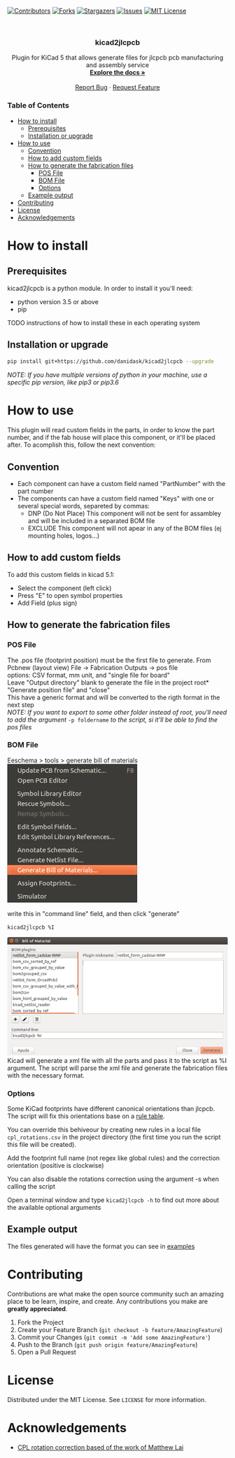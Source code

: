 <!--
*** Template from https://github.com/othneildrew/Best-README-Template
*** markdown refecence https://www.markdownguide.org/basic-syntax/#reference-style-links
-->


[![Contributors][contributors-shield]][contributors-url]
[![Forks][forks-shield]][forks-url]
[![Stargazers][stars-shield]][stars-url]
[![Issues][issues-shield]][issues-url]
[![MIT License][license-shield]][license-url]


<br />
<p align="center">
  <h3 align="center">kicad2jlcpcb</h3>
  <p align="center">
    Plugin for KiCad 5 that allows generate files for jlcpcb pcb manufacturing and assembly service
    <br />
    <a href="https://github.com/danidask/kicad2jlcpcb"><strong>Explore the docs »</strong></a>
    <br />
    <br />
    <a href="https://github.com/danidask/kicad2jlcpcb/issues">Report Bug</a>
    ·
    <a href="https://github.com/danidask/kicad2jlcpcb/issues">Request Feature</a>
  </p>
</p>



<!-- TABLE OF CONTENTS -->
<h3>Table of Contents</h3>

- [How to install](#how-to-install)
  - [Prerequisites](#prerequisites)
  - [Installation or upgrade](#installation-or-upgrade)
- [How to use](#how-to-use)
  - [Convention](#convention)
  - [How to add custom fields](#how-to-add-custom-fields)
  - [How to generate the fabrication files](#how-to-generate-the-fabrication-files)
    - [POS File](#pos-file)
    - [BOM File](#bom-file)
    - [Options](#options)
  - [Example output](#example-output)
- [Contributing](#contributing)
- [License](#license)
- [Acknowledgements](#acknowledgements)



# How to install

## Prerequisites

kicad2jlcpcb is a python module. In order to install it you'll need:
* python version 3.5 or above
* pip

TODO instructions of how to install these in each operating system



## Installation or upgrade

```sh
pip install git+https://github.com/danidask/kicad2jlcpcb --upgrade
```
<em>NOTE: If you have multiple versions of python in your machine, use a specific pip version, like pip3 or pip3.6</em>



# How to use

  This plugin will read custom fields in the parts, in order to know the part number, and if the fab house will place this component, or it'll be placed after. To acomplish this, follow the next convention:



## Convention

- Each component can have a custom field named "PartNumber" with the part number
- The components can have a custom field named "Keys" with one or several special words, separeted by commas:
  - DNP  (Do Not Place) This component will not be sent for assambley and will be included in a separated BOM file
  - EXCLUDE This component will not apear in any of the BOM files (ej mounting holes, logos...)



## How to add custom fields

To add this custom fields in kicad 5.1:
- Select the component (left click)
- Press "E" to open symbol properties
- Add Field (plus sign)



## How to generate the fabrication files

### POS File

The .pos file (footprint position) must be the first file to generate. From Pcbnew (layout view) File -> Fabrication Outputs -> pos file
<br />options: CSV format, mm unit, and "single file for board"
<br />Leave "Output directory" blank to generate the file in the project root*
<br />"Generate position file" and "close"
<br />This have a generic format and will be converted to the rigth format in the next step
<br /><em>NOTE: If you want to export to some other folder instead of root, you'll need to add the argument </em>`-p foldername`<em> to the script, si it'll be able to find the pos files</em>



### BOM File

Eeschema > tools > generate bill of materials
<img src="images/screenshot_01.png" alt="screenshot">

write this in "command line" field, and then click "generate"
```sh
kicad2jlcpcb %I
```
<img src="images/screenshot_02.png" alt="screenshot">
Kicad will generate a xml file with all the parts and pass it to the script as %I argument. The script will parse the xml file and generate the fabrication files with the necessary format.



### Options


Some KiCad footprints have different canonical orientations than jlcpcb. The script will fix this orientations base on a [rule table](https://github.com/danidask/kicad2jlcpcb/blob/master/kicad_tools/cpl_rotations.csv).

You can override this behiveour by creating new rules in a local file `cpl_rotations.csv` in the project directory (the first time you run the script this file will be created). 

Add the footprint full name (not regex like global rules) and the correction orientation (positive is clockwise)

You can also disable the rotations correction using the argument -s when calling the script

Open a terminal window and type `kicad2jlcpcb -h` to find out more about the available optional arguments



## Example output

The files generated will have the format you can see in [examples](https://github.com/danidask/kicad2jlcpcb/tree/master/examples)



# Contributing

Contributions are what make the open source community such an amazing place to be learn, inspire, and create. Any contributions you make are **greatly appreciated**.

1. Fork the Project
2. Create your Feature Branch (`git checkout -b feature/AmazingFeature`)
3. Commit your Changes (`git commit -m 'Add some AmazingFeature'`)
4. Push to the Branch (`git push origin feature/AmazingFeature`)
5. Open a Pull Request



# License

Distributed under the MIT License. See `LICENSE` for more information.



# Acknowledgements

* [CPL rotation correction based of the work of Matthew Lai](https://github.com/matthewlai/JLCKicadTools)


<!-- MARKDOWN LINKS & IMAGES -->
<!-- https://www.markdownguide.org/basic-syntax/#reference-style-links -->
[contributors-shield]: https://img.shields.io/github/contributors/danidask/kicad2jlcpcb.svg?style=flat-square
[contributors-url]: https://github.com/danidask/kicad2jlcpcb/graphs/contributors
[forks-shield]: https://img.shields.io/github/forks/danidask/kicad2jlcpcb.svg?style=flat-square
[forks-url]: https://github.com/danidask/kicad2jlcpcb/network/members
[stars-shield]: https://img.shields.io/github/stars/danidask/kicad2jlcpcb.svg?style=flat-square
[stars-url]: https://github.com/danidask/kicad2jlcpcb/stargazers
[issues-shield]: https://img.shields.io/github/issues/danidask/kicad2jlcpcb.svg?style=flat-square
[issues-url]: https://github.com/danidask/kicad2jlcpcb/issues
[license-shield]: https://img.shields.io/github/license/danidask/kicad2jlcpcb.svg?style=flat-square
[license-url]: https://github.com/danidask/kicad2jlcpcb/blob/master/LICENSE.txt

